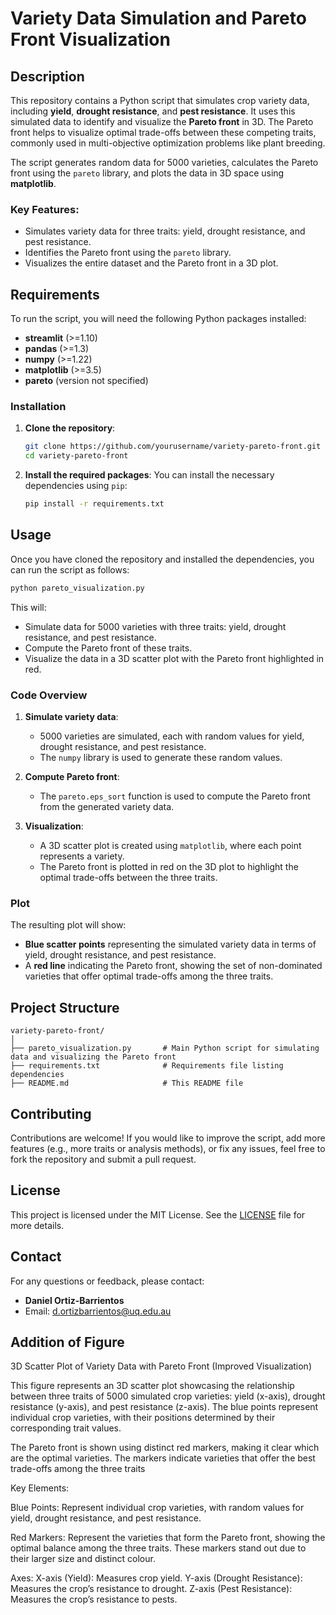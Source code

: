 # Variety Data Simulation and Pareto Front Visualization

## Description
This repository contains a Python script that simulates crop variety data, including **yield**, **drought resistance**, and **pest resistance**. It uses this simulated data to identify and visualize the **Pareto front** in 3D. The Pareto front helps to visualize optimal trade-offs between these competing traits, commonly used in multi-objective optimization problems like plant breeding.

The script generates random data for 5000 varieties, calculates the Pareto front using the `pareto` library, and plots the data in 3D space using **matplotlib**.

### Key Features:
- Simulates variety data for three traits: yield, drought resistance, and pest resistance.
- Identifies the Pareto front using the `pareto` library.
- Visualizes the entire dataset and the Pareto front in a 3D plot.

## Requirements
To run the script, you will need the following Python packages installed:

- **streamlit** (>=1.10)
- **pandas** (>=1.3)
- **numpy** (>=1.22)
- **matplotlib** (>=3.5)
- **pareto** (version not specified)

### Installation

1. **Clone the repository**:
    ```bash
    git clone https://github.com/yourusername/variety-pareto-front.git
    cd variety-pareto-front
    ```

2. **Install the required packages**:
   You can install the necessary dependencies using `pip`:
    ```bash
    pip install -r requirements.txt
    ```

## Usage

Once you have cloned the repository and installed the dependencies, you can run the script as follows:

```bash
python pareto_visualization.py
```

This will:
- Simulate data for 5000 varieties with three traits: yield, drought resistance, and pest resistance.
- Compute the Pareto front of these traits.
- Visualize the data in a 3D scatter plot with the Pareto front highlighted in red.

### Code Overview

1. **Simulate variety data**:
   - 5000 varieties are simulated, each with random values for yield, drought resistance, and pest resistance.
   - The `numpy` library is used to generate these random values.
   
2. **Compute Pareto front**:
   - The `pareto.eps_sort` function is used to compute the Pareto front from the generated variety data.
   
3. **Visualization**:
   - A 3D scatter plot is created using `matplotlib`, where each point represents a variety.
   - The Pareto front is plotted in red on the 3D plot to highlight the optimal trade-offs between the three traits.

### Plot
The resulting plot will show:
- **Blue scatter points** representing the simulated variety data in terms of yield, drought resistance, and pest resistance.
- A **red line** indicating the Pareto front, showing the set of non-dominated varieties that offer optimal trade-offs among the three traits.

## Project Structure

```
variety-pareto-front/
│
├── pareto_visualization.py       # Main Python script for simulating data and visualizing the Pareto front
├── requirements.txt              # Requirements file listing dependencies
├── README.md                     # This README file
```

## Contributing
Contributions are welcome! If you would like to improve the script, add more features (e.g., more traits or analysis methods), or fix any issues, feel free to fork the repository and submit a pull request.

## License
This project is licensed under the MIT License. See the [LICENSE](LICENSE) file for more details.

## Contact
For any questions or feedback, please contact:

- **Daniel Ortiz-Barrientos**
- Email: [d.ortizbarrientos@uq.edu.au](mailto:d.ortizbarrientos@uq.edu.au)

## Addition of Figure
3D Scatter Plot of Variety Data with Pareto Front (Improved Visualization)

This figure represents an 3D scatter plot showcasing the relationship between three traits of 5000 simulated crop varieties: yield (x-axis), drought resistance (y-axis), and pest resistance (z-axis). The blue points represent individual crop varieties, with their positions determined by their corresponding trait values.

The Pareto front is shown using distinct red markers, making it clear which are the optimal varieties. The markers indicate varieties that offer the best trade-offs among the three traits

Key Elements:

Blue Points: Represent individual crop varieties, with random values for yield, drought resistance, and pest resistance.

Red Markers: Represent the varieties that form the Pareto front, showing the optimal balance among the three traits. These markers stand out due to their larger size and distinct colour.

Axes:
X-axis (Yield): Measures crop yield.
Y-axis (Drought Resistance): Measures the crop’s resistance to drought.
Z-axis (Pest Resistance): Measures the crop’s resistance to pests.
